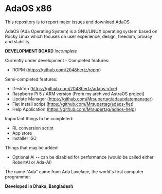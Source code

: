 # AdaOS x86

This repository is to report major issues and download AdaOS

AdaOS (Ada Operating System) is a GNU/LINUX operating system based on Rocky Linux which focuses on user experience, design, freedom, privacy and stability.

**DEVELOPMENT BOARD**
*Incomplete*

Currently under development -
Completed features:
- ROPM (https://github.com/2048hertz/ropm)

Semi-completed features:
- Desktop (https://github.com/2048hertz/adaos-xfce)
- Raspberry Pi 5 / ARM version (From my archived AstraOS project)
- Update Manager (https://github.com/Mrsupertag/adaupdatemanager)
- Flet install script (https://github.com/Mrsupertag/adaos-flet)
- Help Application (https://github.com/Mrsupertag/adaos-help)

Important things to be completed:
- RL conversion script
- App store
- Installer ISO

Things that may be added:
- Optional AI -- can be disabled for performance (would be called either RobertAI or Ada-AI)

The name "Ada" came from Ada Lovelace, the world's first computer programmer.

**Developed in Dhaka, Bangladesh**
